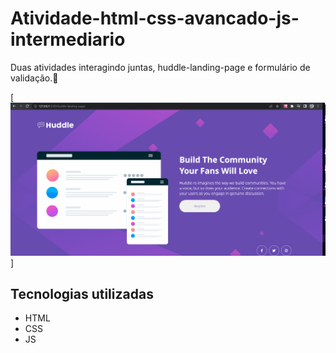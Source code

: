 # Atividade-html-css-avancado-js-intermediario
Duas atividades interagindo juntas, huddle-landing-page e formulário de validação.🚀

[<img src='./apresentacao.gif' alt='apresentacao da atividade'>]

## Tecnologias utilizadas 
- HTML
- CSS
- JS
